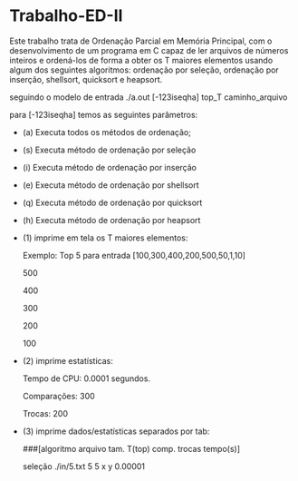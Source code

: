 # Trabalho-ED-II
Este trabalho trata de Ordenação Parcial em Memória Principal, com o desenvolvimento de um programa em C capaz de ler arquivos de números inteiros e ordená-los de forma a obter os T maiores elementos usando algum dos seguintes algoritmos: ordenação por seleção, ordenação por inserção, shellsort, quicksort e heapsort.

seguindo o modelo de entrada ./a.out [-123iseqha] top_T caminho_arquivo

para [-123iseqha] temos as seguintes parâmetros:

- (a) Executa todos os métodos de ordenação;
- (s) Executa método de ordenação por seleção
-	(i) Executa método de ordenação por inserção
-	(e) Executa método de ordenação por shellsort
-	(q) Executa método de ordenação por quicksort
-	(h) Executa método de ordenação por heapsort 
-	(1) imprime em tela os T maiores elementos:
	
	Exemplo: Top 5 para entrada [100,300,400,200,500,50,1,10]
	
	500
	
	400
	
	300
	
	200
	
	100

- (2) imprime estatísticas: 
	
	Tempo de CPU: 	0.0001 segundos.
  	
	Comparações:	300         	
  
  	Trocas:		200

- (3) imprime dados/estatísticas separados por tab: 
	
	###[algoritmo	arquivo	tam.	T(top)	comp. 	trocas	tempo(s)]
	
	seleção	./in/5.txt	5	5	x	y	0.00001

